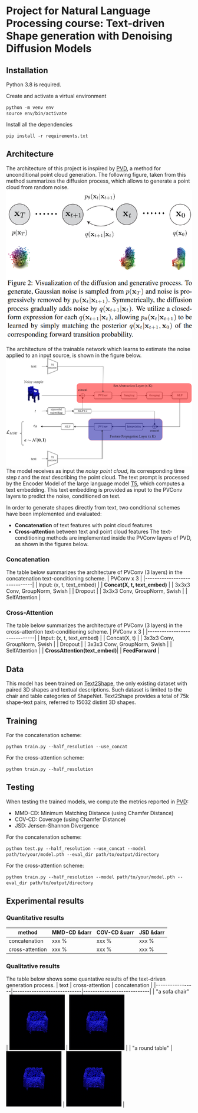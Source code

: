 # Project for Natural Language Processing course: Text-driven Shape generation with Denoising Diffusion Models
## Installation
Python 3.8 is required.

Create and activate a virtual environment
```console
python -m venv env
source env/bin/activate
```

Install all the dependencies
```console
pip install -r requirements.txt
```

## Architecture
The architecture of this project is inspired by [PVD](https://arxiv.org/pdf/2104.03670.pdf), a method for unconditional point cloud generation.
The following figure, taken from this method summarizes the diffusion process, which allows to generate a point cloud from random noise.
![diffusion](github_figs/diffusion.png )

The architecture of the trainable network which learns to estimate the noise applied to an input source, is shown in  the figure below.
![infusion](github_figs/full_infusion.drawio.png)
The model receives as input the _noisy point cloud_, its corresponding time step _t_ and the _text_ describing the point cloud. The text prompt is processed by the Encoder Model of the large language model [T5](https://arxiv.org/pdf/1910.10683.pdf), which computes a text embedding. This text embedding is provided as input to the PVConv layers to predict the noise, conditioned on text.

In order to generate shapes directly from text, two conditional schemes have been implemented and evaluated:
* **Concatenation** of text features with point cloud features
* **Cross-attention** between text and point cloud features
The text-conditioning methods are implemented inside the PVConv layers of PVD, as shown in the figures below.


### Concatenation
The table below summarizes the architecture of PVConv (3 layers) in the concatenation text-conditioning scheme.
| PVConv x 3                   |
|------------------------------|
| Input: (x, t, text_embed)    |
| **Concat(X, t, text_embed)**       |
| 3x3x3 Conv, GroupNorm, Swish |
| Dropout                      |
| 3x3x3 Conv, GroupNorm, Swish |
| SelfAttention                |

### Cross-Attention
The table below summarizes the architecture of PVConv (3 layers) in the cross-attention text-conditioning scheme.
| PVConv x 3                   |
|------------------------------|
| Input: (x, t, text_embed)    |
| Concat(X, t)                  |
| 3x3x3 Conv, GroupNorm, Swish |
| Dropout                      |
| 3x3x3 Conv, GroupNorm, Swish |
| SelfAttention                |
| **CrossAttention(text_embed)**|
| **FeedForward**              |


## Data
This model has been trained on [Text2Shape](http://text2shape.stanford.edu/), the only existing dataset with paired 3D shapes and textual descriptions. Such dataset is limited to the chair and table categories of ShapeNet. Text2Shape provides a total of 75k shape-text pairs, referred to 15032 distint 3D shapes.


## Training
For the concatenation scheme:
```shell
python train.py --half_resolution --use_concat
```

For the cross-attention scheme:
```shell
python train.py --half_resolution
```

## Testing
When testing the trained models, we compute the metrics reported in [PVD](https://arxiv.org/pdf/2104.03670.pdf):
* MMD-CD: Minimum Matching Distance (using Chamfer Distance)
* COV-CD: Coverage (using Chamfer Distance)
* JSD: Jensen-Shannon Divergence

For the concatenation scheme:
```shell
python test.py --half_resolution --use_concat --model path/to/your/model.pth --eval_dir path/to/output/directory
```

For the cross-attention scheme:
```shell
python train.py --half_resolution --model path/to/your/model.pth --eval_dir path/to/output/directory
```

## Experimental results

### Quantitative results
|method         |MMD-CD &darr   |COV-CD &uarr         |JSD &darr            |
|---------------|---------------|---------------------|---------------------|
|concatenation  |xxx %          |xxx %          |xxx %          |
|cross-attention|xxx %          |xxx %          |xxx %          |

### Qualitative results
The table below shows some quantative results of the text-driven generation process.
| text            | cross-attention             | concatenation              |
|-----------------|-----------------------------|----------------------------|
| "a sofa chair"  | <img src="github_figs/gif_cross.gif" alt="alt text" width=150> | <img src="github_figs/gif_concat.gif" alt="alt text" width=150> |
| "a round table" | <img src="github_figs/gif_cross.gif" alt="alt text" width=150>  | <img src="github_figs/gif_concat.gif" alt="alt text" width=150>  |

